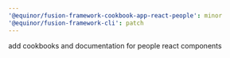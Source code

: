 ```yaml
---
'@equinor/fusion-framework-cookbook-app-react-people': minor
'@equinor/fusion-framework-cli': patch
---
```


add cookbooks and documentation for people react components
